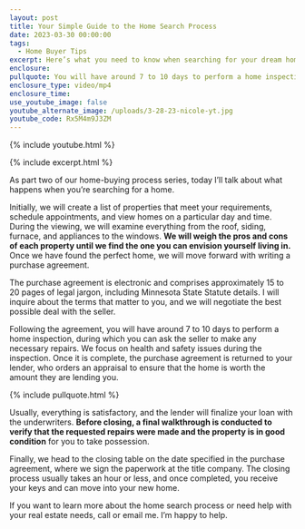 ```yaml
---
layout: post
title: Your Simple Guide to the Home Search Process
date: 2023-03-30 00:00:00
tags:
  - Home Buyer Tips
excerpt: Here’s what you need to know when searching for your dream home.
enclosure:
pullquote: You will have around 7 to 10 days to perform a home inspection.
enclosure_type: video/mp4
enclosure_time:
use_youtube_image: false
youtube_alternate_image: /uploads/3-28-23-nicole-yt.jpg
youtube_code: Rx5M4m9J3ZM
---
```

{% include youtube.html %}

{% include excerpt.html %}

As part two of our home-buying process series, today I’ll talk about what happens when you’re searching for a home.&nbsp;

Initially, we will create a list of properties that meet your requirements, schedule appointments, and view homes on a particular day and time. During the viewing, we will examine everything from the roof, siding, furnace, and appliances to the windows. **We will weigh the pros and cons of each property until we find the one you can envision yourself living in.** Once we have found the perfect home, we will move forward with writing a purchase agreement.

The purchase agreement is electronic and comprises approximately 15 to 20 pages of legal jargon, including Minnesota State Statute details. I will inquire about the terms that matter to you, and we will negotiate the best possible deal with the seller.

Following the agreement, you will have around 7 to 10 days to perform a home inspection, during which you can ask the seller to make any necessary repairs. We focus on health and safety issues during the inspection. Once it is complete, the purchase agreement is returned to your lender, who orders an appraisal to ensure that the home is worth the amount they are lending you.

{% include pullquote.html %}

Usually, everything is satisfactory, and the lender will finalize your loan with the underwriters. **Before closing, a final walkthrough is conducted to verify that the requested repairs were made and the property is in good condition** for you to take possession.

Finally, we head to the closing table on the date specified in the purchase agreement, where we sign the paperwork at the title company. The closing process usually takes an hour or less, and once completed, you receive your keys and can move into your new home.&nbsp;

If you want to learn more about the home search process or need help with your real estate needs, call or email me. I’m happy to help.